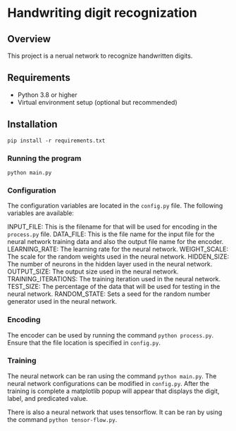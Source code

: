 # Handwriting digit recognization

## Overview
This project is a nerual network to recognize handwritten digits.

## Requirements
- Python 3.8 or higher
- Virtual environment setup (optional but recommended)

## Installation
```
pip install -r requirements.txt
```

### Running the program
```
python main.py
```

### Configuration
The configuration variables are located in the `config.py` file. The following variables are available:

INPUT_FILE: This is the filename for that will be used for encoding in the `process.py` file.
DATA_FILE: This is the file name for the input file for the neural network training data and also the output file name for the encoder. 
LEARNING_RATE: The learning rate for the neural network.
WEIGHT_SCALE: The scale for the random weights used in the neural network.
HIDDEN_SIZE: The number of neurons in the hidden layer used in the neural network.
OUTPUT_SIZE: The output size used in the neural network.
TRAINING_ITERATIONS: The training iteration used in the neural network.
TEST_SIZE: The percentage of the data that will be used for testing in the neural network.
RANDOM_STATE: Sets a seed for the random number generator used in the neural network.

### Encoding
The encoder can be used by running the command `python process.py`. Ensure that the file location is specified in `config.py`.

### Training
The neural network can be ran using the command `python main.py`. The neural network configurations can be modified in `config.py`. After the training is complete a matplotlib popup will appear that displays the digit, label, and predicated value. 

There is also a neural network that uses tensorflow. It can be ran by using the command `python tensor-flow.py`. 